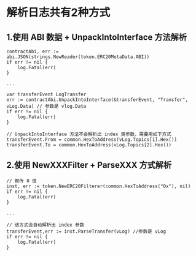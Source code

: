 # 解析日志共有2种方式

## 1.使用 ABI 数据 + UnpackIntoInterface 方法解析

```azure
contractAbi, err := abi.JSON(strings.NewReader(token.ERC20MetaData.ABI))
if err != nil {
	log.Fatal(err)
}

...

var transferEvent LogTransfer
err := contractAbi.UnpackIntoInterface(&transferEvent, "Transfer", vLog.Data) // 参数是 vlog.Data
if err != nil {
	log.Fatal(err)
}

// UnpackIntoInterface 方法不会解析出 index 类参数，需要用如下方式 
transferEvent.From = common.HexToAddress(vLog.Topics[1].Hex())
transferEvent.To = common.HexToAddress(vLog.Topics[2].Hex())
```

## 2.使用 NewXXXFilter + ParseXXX 方式解析

```azure
// 都传 0 值
inst, err := token.NewERC20Filterer(common.HexToAddress("0x"), nil)
if err != nil {
	log.Fatal(err)
}

...

// 该方式会自动解析出 index 参数
transferEvent,err := inst.ParseTransfer(vLog) //参数是 vLog
if err != nil {
	log.Fatal(err)
}    
```